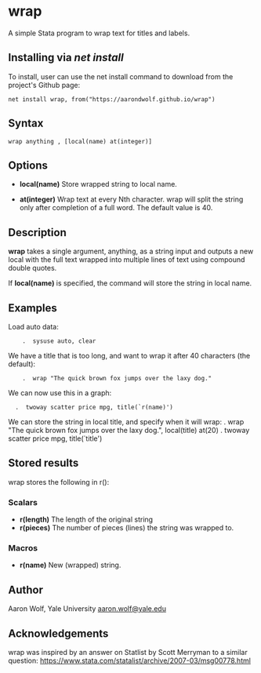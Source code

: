 # wrap
A simple Stata program to wrap text for titles and labels.

## Installing via *net install*

To install, user can use the net install command to download from the project's Github page:

```
net install wrap, from("https://aarondwolf.github.io/wrap")
```

## Syntax

```
wrap anything , [local(name) at(integer)]
```

Options
-----------------------------------------------------------------------------------------------

- **local(name)** Store wrapped string to local name.

- **at(integer)** Wrap text at every Nth character.  wrap will split the string only after completion of a full word. The default value is 40.

## Description

**wrap** takes a single argument, anything, as a string input and outputs a new local with the full text wrapped into multiple lines of text using compound double quotes.

If **local(name)** is specified, the command will store the string in local name.

## Examples

Load auto data:

```
    .  sysuse auto, clear
```


We have a title that is too long, and want to wrap it after 40 characters (the default):

```
    .  wrap "The quick brown fox jumps over the laxy dog."
```


 We can now use this in a graph:

```
  .  twoway scatter price mpg, title(`r(name)')
```

We can store the string in local  title, and specify when it will wrap:
        .  wrap "The quick brown fox jumps over the laxy dog.", local(title) at(20)
        .  twoway scatter price mpg, title(`title')

## Stored results

wrap stores the following in r():

### Scalars       

- **r(length)**           The length of the original string
- **r(pieces)**           The number of pieces (lines) the string was wrapped to.

### Macros         

- **r(name)**             New (wrapped) string.

## Author

Aaron Wolf, Yale University
aaron.wolf@yale.edu

## Acknowledgements

wrap was inspired by an answer on Statlist by Scott Merryman to a similar question: https://www.stata.com/statalist/archive/2007-03/msg00778.html